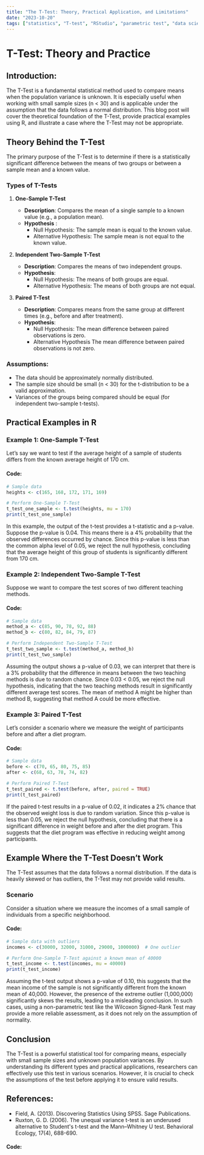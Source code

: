 ```yaml
---
title: "The T-Test: Theory, Practical Application, and Limitations"
date: "2023-10-20"
tags: ["statistics", "T-test", "RStudio", "parametric test", "data science"]
---
```


# T-Test: Theory and Practice

## Introduction:

The T-Test is a fundamental statistical method used to compare means when the population variance is unknown. It is especially useful when working with small sample sizes (n < 30) and is applicable under the assumption that the data follows a normal distribution. This blog post will cover the theoretical foundation of the T-Test, provide practical examples using R, and illustrate a case where the T-Test may not be appropriate.

## Theory Behind the T-Test

The primary purpose of the T-Test is to determine if there is a statistically significant difference between the means of two groups or between a sample mean and a known value.

### Types of T-Tests

1. **One-Sample T-Test**
   - **Description**: Compares the mean of a single sample to a known value (e.g., a population mean).
   - **Hypothesis** :
     - Null Hypothesis: The sample mean is equal to the known value.
     - Alternative Hypothesis: The sample mean is not equal to the known value.

2. **Independent Two-Sample T-Test**
   - **Description**: Compares the means of two independent groups.
   - **Hypothesis**:
     - Null Hypothesis: The means of both groups are equal.
     - Alternative Hypothesis: The means of both groups are not equal.
    
3. **Paired T-Test**
   - **Description**: Compares means from the same group at different times (e.g., before and after treatment).
   - **Hypothesis**:
     - Null Hypothesis: The mean difference between paired observations is zero.
     - Alternative Hypothesis The mean difference between paired observations is not zero.

### Assumptions:

- The data should be approximately normally distributed.
- The sample size should be small (n < 30) for the t-distribution to be a valid approximation.
- Variances of the groups being compared should be equal (for independent two-sample t-tests).

## Practical Examples in R

### Example 1: One-Sample T-Test

Let’s say we want to test if the average height of a sample of students differs from the known average height of 170 cm.

#### Code:
```r
# Sample data
heights <- c(165, 168, 172, 171, 169)

# Perform One-Sample T-Test
t_test_one_sample <- t.test(heights, mu = 170)
print(t_test_one_sample)
```

In this example, the output of the t-test provides a t-statistic and a p-value. Suppose the p-value is 0.04. This means there is a 4% probability that the observed differences occurred by chance. Since this p-value is less than the common alpha level of 0.05, we reject the null hypothesis, concluding that the average height of this group of students is significantly different from 170 cm.

### Example 2: Independent Two-Sample T-Test 
Suppose we want to compare the test scores of two different teaching methods.

#### Code:
```r
# Sample data
method_a <- c(85, 90, 78, 92, 88)
method_b <- c(80, 82, 84, 79, 87)

# Perform Independent Two-Sample T-Test
t_test_two_sample <- t.test(method_a, method_b)
print(t_test_two_sample)
```
Assuming the output shows a p-value of 0.03, we can interpret that there is a 3% probability that the difference in means between the two teaching methods is due to random chance. Since 0.03 < 0.05, we reject the null hypothesis, indicating that the two teaching methods result in significantly different average test scores. The mean of method A might be higher than method B, suggesting that method A could be more effective.

### Example 3: Paired T-Test

Let’s consider a scenario where we measure the weight of participants before and after a diet program.

#### Code:
```r
# Sample data
before <- c(70, 65, 80, 75, 85)
after <- c(68, 63, 78, 74, 82)

# Perform Paired T-Test
t_test_paired <- t.test(before, after, paired = TRUE)
print(t_test_paired)
```
If the paired t-test results in a p-value of 0.02, it indicates a 2% chance that the observed weight loss is due to random variation. Since this p-value is less than 0.05, we reject the null hypothesis, concluding that there is a significant difference in weight before and after the diet program. This suggests that the diet program was effective in reducing weight among participants.

## Example Where the T-Test Doesn’t Work

The T-Test assumes that the data follows a normal distribution. If the data is heavily skewed or has outliers, the T-Test may not provide valid results.

### Scenario
Consider a situation where we measure the incomes of a small sample of individuals from a specific neighborhood.

#### Code:
```r
# Sample data with outliers
incomes <- c(30000, 32000, 31000, 29000, 1000000)  # One outlier

# Perform One-Sample T-Test against a known mean of 40000
t_test_income <- t.test(incomes, mu = 40000)
print(t_test_income)
```

Assuming the t-test output shows a p-value of 0.10, this suggests that the mean income of the sample is not significantly different from the known mean of 40,000. However, the presence of the extreme outlier (1,000,000) significantly skews the results, leading to a misleading conclusion. In such cases, using a non-parametric test like the Wilcoxon Signed-Rank Test may provide a more reliable assessment, as it does not rely on the assumption of normality.

## Conclusion

The T-Test is a powerful statistical tool for comparing means, especially with small sample sizes and unknown population variances. By understanding its different types and practical applications, researchers can effectively use this test in various scenarios. However, it is crucial to check the assumptions of the test before applying it to ensure valid results.

## References:
- Field, A. (2013). Discovering Statistics Using SPSS. Sage Publications.
- Ruxton, G. D. (2006). The unequal variance t-test is an underused alternative to Student's t-test and the Mann–Whitney U test. Behavioral Ecology, 17(4), 688-690.




#### Code:
```r

```

